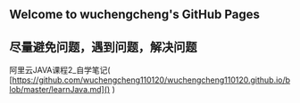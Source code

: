 ## Welcome to wuchengcheng's GitHub Pages


**尽量避免问题，遇到问题，解决问题**
--------

阿里云JAVA课程2_自学笔记( [https://github.com/wuchengcheng110120/wuchengcheng110120.github.io/blob/master/learnJava.md]() )

